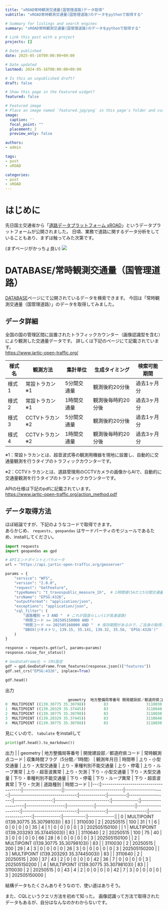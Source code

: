 ```yaml
---
title: "xROAD常時観測交通量(国管理道路)データ取得"
subtitle: "xROAD常時観測交通量(国管理道路)のデータをpythonで取得する"

# Summary for listings and search engines
summary: "xROAD常時観測交通量(国管理道路)のデータをpythonで取得する"

# Link this post with a project
projects: []

# Date published
date: 2025-05-16T00:00:00+09:00

# Date updated
lastmod: 2024-05-16T00:00:00+09:00

# Is this an unpublished draft?
draft: false

# Show this page in the Featured widget?
featured: false

# Featured image
# Place an image named `featured.jpg/png` in this page's folder and customize its options here.
image:
  caption: ''
  focal_point: ""
  placement: 2
  preview_only: false

authors:
- admin

tags:
- post
- xROAD

categories:
- post
- xROAD
---
```


# はじめに
先日国土交通省から「[道路データプラットフォーム xROAD](https://www.xroad.mlit.go.jp/)」というデータプラットフォームが公開されました。
日頃、業務で道路に関するデータ分析をしていることもあり、まずは触ってみた次第です。

(まずページがかっちょ良い)
![](/img/xROAD_jartic-open-traffic/home.png)

# DATABASE/常時観測交通量（国管理道路）
[DATABASE](https://www.xroad.mlit.go.jp/database/)ページにて公開されているデータを検索できます。
今回は「常時観測交通量（国管理道路）」のデータを取得してみました。

## データ詳細
全国の国の管理区間に設置されたトラフィックカウンター（画像認識型を含む）により観測した交通量データです。
詳しくは下記のページにて記載されています。  
https://www.jartic-open-traffic.org/

| 様式名 | 観測方法           | 集計単位     | 生成タイミング       | 検索可能期間  |
|--------|--------------------|--------------|----------------------|---------------|
| 様式1  | 常設トラカン※1     | 5分間交通量  | 観測後約20分後       | 過去1ヶ月分   |
| 様式2  | 常設トラカン※1     | 1時間交通量  | 観測後毎時約20分後   | 過去3ヶ月分   |
| 様式3  | CCTVトラカン※2     | 5分間交通量  | 観測後約20分後       | 過去1ヶ月分   |
| 様式4  | CCTVトラカン※2     | 1時間交通量  | 観測後毎時約20分後   | 過去3ヶ月分   |

※1：常設トラカンとは、超音波式等の観測用機器を現地に設置し、自動的に交通量観測を行うタイプのトラフィックカウンターです。

※2：CCTVトラカンとは、道路管理用のCCTVカメラの画像からAIで、自動的に交通量観測を行うタイプのトラフィックカウンターです。

APIの仕様は下記のpdfに記載されています。  
https://www.jartic-open-traffic.org/action_method.pdf

## データ取得方法
ほぼ結論ですが、下記のようなコードで取得できます。  
あらかじめ、 `requests, geopandas` はサードパーティのモジュールであるため、installしてください。

```python
import requests
import geopandas as gpd

# APIエンドポイントとパラメータ
url = "https://api.jartic-open-traffic.org/geoserver"

params = {
    "service": "WFS",
    "version": "2.0.0",
    "request": "GetFeature",
    "typeNames": "t_travospublic_measure_1h",  # 1時間値(5mだと5分間交通量)
    "srsName": "EPSG:4326",
    "outputFormat": "application/json",
    "exceptions": "application/json",
    "cql_filter": (
        "道路種別 = 3 AND "  # これが国道らしい(1が高速道路)
        "時間コード >= 202505150000 AND "
        "時間コード <= 202505160000 AND "  # 保存期間があるので、ご自身の取得したい機関によって取得できない可能性もあります
        "BBOX(ジオメトリ, 139.15, 35.141, 139.32, 35.56, 'EPSG:4326')"  # 東京周辺
    )
}

response = requests.get(url, params=params)
response.raise_for_status()

# GeoDataFrame化 ＋ CRS設定
gdf = gpd.GeoDataFrame.from_features(response.json()["features"])
gdf.set_crs("EPSG:4326", inplace=True)

gdf.head()
```

出力
```python
                            geometry  地方整備局等番号 開発建設部／都道府県コード  常時観測点コード 収集時間フラグ（5分間／1時間）     観測年月日  時間帯  上り・小型交通量  上り・大型交通量  上り・車種判別不能交通量 上り・停電 上り・ループ異常 上り・超音波異常 上り・欠測  下り・小型交通量  下り・大型交通量  下り・車種判別不能交通量 下り・停電 下り・ループ異常 下り・超音波異常 下り・欠測 道路種別         時間コード
0  MULTIPOINT ((139.30775 35.30798))        83                 3110030                2  20250515  100        31         1             6     0        0        0     0        35         4             1     0        0        0     0    3  202505150100
1  MULTIPOINT ((139.20329 35.37445))        83                 3110640                2  20250515  100        75        40             3     0        0        0     0        66        28             6     0        0        0     0    3  202505150100
2  MULTIPOINT ((139.30775 35.30798))        83                 3110030                2  20250515  200        29         4             3     0        0        0     0        26         3             0     0        0        0     0    3  202505150200
3  MULTIPOINT ((139.20329 35.37445))        83                 3110640                2  20250515  200        37        43             2     0        0        0     0        42        36             7     0        0        0     0    3  202505150200
4  MULTIPOINT ((139.30775 35.30798))        83                 3110030                2  20250515    0        43         4             2     0        0        0     0        42         7             3     0        0        0     0    3  202505150000
```

見にくいので、 `tabulate` をinstallして

```python
print(gdf.head().to_markdown())
```

出力
|    | geometry                              |   地方整備局等番号 | 開発建設部／都道府県コード   |   常時観測点コード |   収集時間フラグ（5分間／1時間） |   観測年月日 |   時間帯 |   上り・小型交通量 |   上り・大型交通量 |   上り・車種判別不能交通量 |   上り・停電 |   上り・ループ異常 |   上り・超音波異常 |   上り・欠測 |   下り・小型交通量 |   下り・大型交通量 |   下り・車種判別不能交通量 |   下り・停電 |   下り・ループ異常 |   下り・超音波異常 |   下り・欠測 |   道路種別 |   時間コード |
|---:|:--------------------------------------|-------------------:|:-----------------------------|-------------------:|---------------------------------:|-------------:|---------:|-------------------:|-------------------:|---------------------------:|-------------:|-------------------:|-------------------:|-------------:|-------------------:|-------------------:|---------------------------:|-------------:|-------------------:|-------------------:|-------------:|-----------:|-------------:|
|  0 | MULTIPOINT ((139.30775 35.30798103))  |                 83 |                              |            3110030 |                                2 |     20250515 |      100 |                 31 |                  1 |                          6 |            0 |                  0 |                  0 |            0 |                 35 |                  4 |                          1 |            0 |                  0 |                  0 |            0 |          3 | 202505150100 |
|  1 | MULTIPOINT ((139.203293 35.37445003)) |                 83 |                              |            3110640 |                                2 |     20250515 |      100 |                 75 |                 40 |                          3 |            0 |                  0 |                  0 |            0 |                 66 |                 28 |                          6 |            0 |                  0 |                  0 |            0 |          3 | 202505150100 |
|  2 | MULTIPOINT ((139.30775 35.30798103))  |                 83 |                              |            3110030 |                                2 |     20250515 |      200 |                 29 |                  4 |                          3 |            0 |                  0 |                  0 |            0 |                 26 |                  3 |                          0 |            0 |                  0 |                  0 |            0 |          3 | 202505150200 |
|  3 | MULTIPOINT ((139.203293 35.37445003)) |                 83 |                              |            3110640 |                                2 |     20250515 |      200 |                 37 |                 43 |                          2 |            0 |                  0 |                  0 |            0 |                 42 |                 36 |                          7 |            0 |                  0 |                  0 |            0 |          3 | 202505150200 |
|  4 | MULTIPOINT ((139.30775 35.30798103))  |                 83 |                              |            3110030 |                                2 |     20250515 |        0 |                 43 |                  4 |                          2 |            0 |                  0 |                  0 |            0 |                 42 |                  7 |                          3 |            0 |                  0 |                  0 |            0 |          3 | 202505150000 |


結構データもたくさんありそうなので、使い道はありそう。

また、CQLというクエリ方法を初めて知った。
画像認識って方法で取得されたデータもあるが、自分はなんなのかわからないです。
